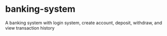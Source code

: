 # banking-system
 A banking system with login system, create account, deposit, withdraw, and view transaction history
